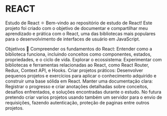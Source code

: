 # REACT
Estudo de React ⚛️
Bem-vindo ao repositório de estudo de React! Este projeto foi criado com o objetivo de documentar e compartilhar meu aprendizado e prática com o React, uma das bibliotecas mais populares para o desenvolvimento de interfaces de usuário em JavaScript.

Objetivos 🎯
Compreender os fundamentos do React: Entender como a biblioteca funciona, incluindo conceitos como componentes, estados, propriedades, e o ciclo de vida.
Explorar o ecossistema: Experimentar com bibliotecas e ferramentas relacionadas ao React, como React Router, Redux, Context API, e Hooks.
Criar projetos práticos: Desenvolver pequenos projetos e exercícios para aplicar o conhecimento adquirido e construir uma base sólida em React.
Manter uma documentação clara: Registrar o progresso e criar anotações detalhadas sobre conceitos, desafios enfrentados, e soluções encontradas durante o estudo.
No futura pretendo criar varios projetos usando também um servidor para o envio de requisições, fazendo autenticação, proteção de paginas entre outros projetos.
